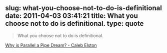 slug: what-you-choose-not-to-do-is-definitional
date: 2011-04-03 03:41:21
title: What you choose not to do is definitional.
type: quote
---

> What you choose not to do is definitional.

[Why is Parallel a Pipe Dream? - Caleb Elston](http://calebelston.com/why-is-parallel-a-pipe-dream)
